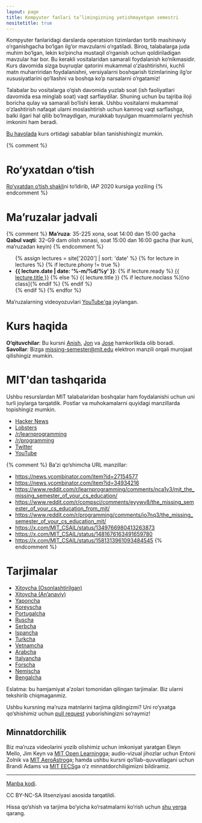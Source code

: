 ```yaml
---
layout: page
title: Kompyuter fanlari ta’limingizning yetishmayotgan semestri
nositetitle: true
---
```


Kompyuter fanlaridagi darslarda operatsion tizimlardan tortib mashinaviy o‘rganishgacha bo‘lgan ilg‘or mavzularni o‘rgatiladi. Biroq, talabalarga juda muhim bo‘lgan, lekin ko‘pincha mustaqil o‘rganish uchun qoldiriladigan mavzular har bor. Bu kerakli vositalaridan samarali foydalanish ko‘nikmasidir. Kurs davomida sizga buyruqlar qatorini mukammal o‘zlashtirishni, kuchli matn muharriridan foydalanishni, versiyalarni boshqarish tizimlarining ilg‘or xususiyatlarini qo‘llashni va boshqa ko‘p narsalarni o‘rgatamiz!

Talabalar bu vositalarga o‘qish davomida yuzlab soat (ish faoliyatlari davomida esa minglab soat) vaqt sarflaydilar. Shuning uchun bu tajriba iloji boricha qulay va samarali bo‘lishi kerak. Ushbu vositalarni mukammal o‘zlashtirish nafaqat ularni moslashtirish uchun kamroq vaqt sarflashga, balki ilgari hal qilib bo‘lmaydigan, murakkab tuyulgan muammolarni yechish imkonini ham beradi.

[Bu havolada](/about/) kurs ortidagi sabablar bilan tanishishingiz mumkin.

{% comment %}
# Ro‘yxatdan o‘tish

[Ro‘yxatdan o‘tish shakli](https://forms.gle/TD1KnwCSV52qexVt9)ni to‘ldirib, IAP 2020 kursiga yoziling
{% endcomment %}

# Ma’ruzalar jadvali

{% comment %}
**Ma’ruza**: 35-225 xona, soat 14:00 dan 15:00 gacha<br>
**Qabul vaqti**: 32-G9 dam olish xonasi, soat 15:00 dan 16:00 gacha (har kuni, ma’ruzadan keyin)
{% endcomment %}

<ul>
{% assign lectures = site['2020'] | sort: 'date' %}
{% for lecture in lectures %}
    {% if lecture.phony != true %}
        <li>
        <strong>{{ lecture.date | date: '%-m/%d/%y' }}</strong>:
        {% if lecture.ready %}
            <a href="{{ lecture.url }}">{{ lecture.title }}</a>
        {% else %}
            {{ lecture.title }} {% if lecture.noclass %}[no class]{% endif %}
        {% endif %}
        </li>
    {% endif %}
{% endfor %}
</ul>

Ma’ruzalarning videoyozuvlari [YouTube'ga](https://www.youtube.com/playlist?list=PLyzOVJj3bHQuloKGG59rS43e29ro7I57J) joylangan.

# Kurs haqida

**O‘qituvchilar**: Bu kursni [Anish](https://www.anishathalye.com/), [Jon](https://thesquareplanet.com/) va [Jose](http://josejg.com/) hamkorlikda olib boradi.<br>
**Savollar**: Bizga [missing-semester@mit.edu](mailto:missing-semester@mit.edu) elektron manzili orqali murojaat qilishingiz mumkin.

# MIT'dan tashqarida

Ushbu resurslardan MIT talabalaridan boshqalar ham foydalanishi uchun uni turli joylarga tarqatdik. Postlar va muhokamalarni quyidagi manzillarda topishingiz mumkin.

 - [Hacker News](https://news.ycombinator.com/item?id=22226380)
 - [Lobsters](https://lobste.rs/s/ti1k98/missing_semester_your_cs_education_mit)
 - [/r/learnprogramming](https://www.reddit.com/r/learnprogramming/comments/eyagda/the_missing_semester_of_your_cs_education_mit/)
 - [/r/programming](https://www.reddit.com/r/programming/comments/eyagcd/the_missing_semester_of_your_cs_education_mit/)
 - [Twitter](https://x.com/jonhoo/status/1224383452591509507)
 - [YouTube](https://www.youtube.com/playlist?list=PLyzOVJj3bHQuloKGG59rS43e29ro7I57J)

 {% comment %}
Ba’zi qo‘shimcha URL manzillar:

- https://news.ycombinator.com/item?id=27154577
- https://news.ycombinator.com/item?id=34934216
- https://www.reddit.com/r/learnprogramming/comments/nca1v3/mit_the_missing_semester_of_your_cs_education/
- https://www.reddit.com/r/compsci/comments/eyywv8/the_missing_semester_of_your_cs_education_from_mit/
- https://www.reddit.com/r/programming/comments/io7nq3/the_missing_semester_of_your_cs_education_mit/
- https://x.com/MIT_CSAIL/status/1349766980413263873
- https://x.com/MIT_CSAIL/status/1481676163491659780
- https://x.com/MIT_CSAIL/status/1581313961093484545
{% endcomment %}

# Tarjimalar

- [Xitoycha (Osonlashtirilgan)](https://missing-semester-cn.github.io/)
- [Xitoycha (An’anaviy)](https://missing-semester-zh-hant.github.io/)
- [Yaponcha](https://missing-semester-jp.github.io/)
- [Koreyscha](https://missing-semester-kr.github.io/)
- [Portugalcha](https://missing-semester-pt.github.io/)
- [Ruscha](https://missing-semester-rus.github.io/)
- [Serbcha](https://netboxify.com/missing-semester/)
- [Ispancha](https://missing-semester-esp.github.io/)
- [Turkcha](https://missing-semester-tr.github.io/)
- [Vetnamcha](https://missing-semester-vn.github.io/)
- [Arabcha](https://missing-semester-ar.github.io/)
- [Italyancha](https://missing-semester-it.github.io/)
- [Forscha](https://missing-semester-fa.github.io/)
- [Nemischa](https://missing-semester-de.github.io/)
- [Bengalcha](https://missing-semester-bn.github.io/)

Eslatma: bu hamjamiyat a’zolari tomonidan qilingan tarjimalar. Biz ularni tekshirib chiqmaganmiz.

Ushbu kursning ma’ruza matnlarini tarjima qildingizmi? Uni ro‘yxatga qo‘shishimiz uchun [pull request](https://github.com/missing-semester/missing-semester/pulls) yuborishingizni so‘raymiz!

## Minnatdorchilik

Biz ma’ruza videolarini yozib olishimiz uchun imkoniyat yaratgan Eleyn Mello, Jim Keyn va [MIT Open Learning](https://openlearning.mit.edu/)ga; audio-vizual jihozlar uchun Entoni Zolnik va [MIT AeroAstro](https://aeroastro.mit.edu/)ga; hamda ushbu kursni qo‘llab-quvvatlagani uchun Brandi Adams va [MIT EECS](https://www.eecs.mit.edu/)ga o‘z minnatdorchiligimizni bildiramiz.

---

<div class="small center">
<p><a href="https://github.com/missing-semester-uz/missing-semester-uz.github.io">Manba kodi</a>.</p>
<p>CC BY-NC-SA litsenziyasi asosida tarqatildi.</p>
<p>Hissa qo‘shish va tarjima bo‘yicha ko‘rsatmalarni ko‘rish uchun <a href="/license/">shu yerga</a> qarang.</p>
</div>